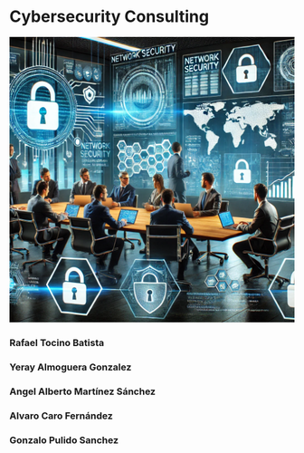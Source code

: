 # Cybersecurity Consulting

![Portada](./Assets/PORTADA.png)

### Rafael Tocino Batista
### Yeray Almoguera Gonzalez
### Angel Alberto Martínez Sánchez
### Alvaro Caro Fernández
### Gonzalo Pulido Sanchez
